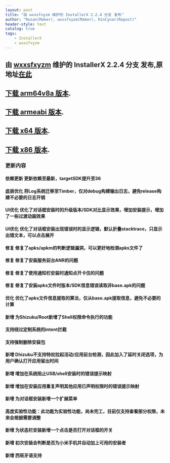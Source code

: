 ```yaml
---
layout: post
title: "由 wxxsfxyzm 维护的 InstallerX 2.2.4 分支 发布"
author: "Rosan(Maker), wxxsfxyzm(Maker), RinCynar(Repost)"
header-style: text
catalog: true
tags:
    - InstallerX
    - wxxsfxyzm
---
```


## 由 [wxxsfxyzm](https://github.com/wxxsfxyzm) 维护的 InstallerX 2.2.4 分支 发布,原地址[在此](https://github.com/wxxsfxyzm/InstallerX-Revived/releases/tag/v2.2.4)
## [下载 arm64v8a 版本](/file/InstallerX-wxxsfxyzm-2.2.4-arm64.apk).
## [下载 armeabi 版本](/file/InstallerX-wxxsfxyzm-2.2.4-armeabi.apk).
## [下载 x64 版本](/file/InstallerX-wxxsfxyzm-2.2.4-x64.apk).
## [下载 x86 版本](/file/InstallerX-wxxsfxyzm-2.2.4-x86.apk).

### 更新内容

#### 依赖更新 更新依赖至最新，targetSDK提升至36
#### 底层优化 将Log系统迁移至Timber，仅对debug构建输出日志，避免release构建不必要的日志开销
#### UI优化 优化了对话框安装时的升级版本/SDK对比显示效果，增加安装提示，增加了一些过渡动画效果
#### UI优化 优化了对话框安装出现错误时的显示逻辑，默认折叠stacktrace，只显示出错文本，可以点击展开
#### 修复 修复了apks/apkm的判断逻辑漏洞，可以更好地检测apks文件了
#### 修复 修复了安装服务前台ANR的问题
#### 修复 修复了使用通知栏安装时通知点开卡住的问题
#### 修复 修复了安装apks文件时版本/SDK信息错误读取非base.apk的问题
#### 优化 优化了apks文件信息提取的算法，仅从base.apk提取信息，避免不必要的计算
#### 新增 为Shizuku/Root新增了Shell权限命令执行的功能
#### 支持绕过定制系统的intent拦截
#### 支持强制删除安装包
#### 新增 Dhizuku不支持特权拉起活动/应用前台检测，因此加入了延时关闭选项，为用户确认打开应用留出时间
#### 新增 增加在系统阻止USB/shell安装时的错误提示映射
#### 新增 增加在安装应用重复声明其他应用已声明权限时的错误提示映射
#### 新增 为对话框安装新增一个扩展菜单
#### 高度实验性功能：此功能为实验性功能，尚未完工，目前仅支持查看部分权限，未来会根据需要调整
#### 新增 为状态栏安装新增一个点击是否打开对话框的开关
#### 新增 初次安装会判断是否为小米手机并自动加上可用的安装者
#### 新增 西班牙语支持